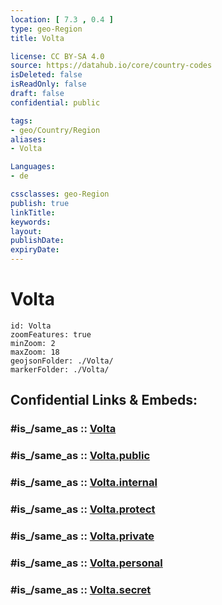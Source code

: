 ```yaml
---
location: [ 7.3 , 0.4 ] 
type: geo-Region
title: Volta

license: CC BY-SA 4.0
source: https://datahub.io/core/country-codes
isDeleted: false
isReadOnly: false
draft: false
confidential: public

tags:
- geo/Country/Region
aliases:
- Volta

Languages:
- de

cssclasses: geo-Region
publish: true
linkTitle: 
keywords: 
layout: 
publishDate: 
expiryDate: 
---
```


# Volta

```leaflet
id: Volta
zoomFeatures: true 
minZoom: 2 
maxZoom: 18
geojsonFolder: ./Volta/
markerFolder: ./Volta/
```


## Confidential Links & Embeds: 

### #is_/same_as :: [Volta](/_Standards/Earth/Continent/Africa/Africa~West/Ghana/Regions~Ghana/Volta.md) 

### #is_/same_as :: [Volta.public](/_public/Earth/Continent/Africa/Africa~West/Ghana/Regions~Ghana/Volta.public.md) 

### #is_/same_as :: [Volta.internal](/_internal/Earth/Continent/Africa/Africa~West/Ghana/Regions~Ghana/Volta.internal.md) 

### #is_/same_as :: [Volta.protect](/_protect/Earth/Continent/Africa/Africa~West/Ghana/Regions~Ghana/Volta.protect.md) 

### #is_/same_as :: [Volta.private](/_private/Earth/Continent/Africa/Africa~West/Ghana/Regions~Ghana/Volta.private.md) 

### #is_/same_as :: [Volta.personal](/_personal/Earth/Continent/Africa/Africa~West/Ghana/Regions~Ghana/Volta.personal.md) 

### #is_/same_as :: [Volta.secret](/_secret/Earth/Continent/Africa/Africa~West/Ghana/Regions~Ghana/Volta.secret.md)

